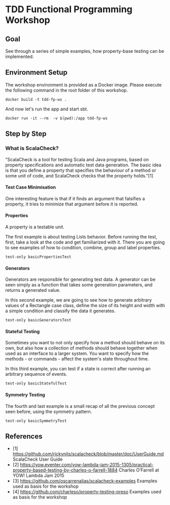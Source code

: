 # TDD Functional Programming Workshop

## Goal

See through a series of simple examples, how property-base testing can be implemented.

## Environment Setup

The workshop environment is provided as a Docker image. Please execute the following command in the root folder of this workshop.

```shell
docker build -t tdd-fp-ws .
```

And now let's run the app and start sbt.

```shell
docker run -it --rm  -v $(pwd):/app tdd-fp-ws
```

## Step by Step

### What is ScalaCheck?

"ScalaCheck is a tool for testing Scala and Java programs, based on property specifications and automatic test data generation. The basic idea is that you define a property that specifies the behaviour of a method or some unit of code, and ScalaCheck checks that the property holds."[1]

#### Test Case Minimisation

One interesting feature is that if it finds an argument that falsifies a property, it tries to minimize that argument before it is reported.

#### Properties

A property is a testable unit.

The first example is about testing Lists behavior. Before running the test, first, take a look at the code and get familiarized with it. There you are going to see examples of how to condition, combine, group and label properties.

```shell
test-only basicPropertiesTest
```

#### Generators

Generators are responsible for generating test data. A generator can be seen simply as a function that takes some generation parameters, and returns a generated value.

In this second example, we are going to see how to generate arbitrary values of a Rectangle case class, define the size of its height and width with a simple condition and classify the data it generates.

```shell
test-only basicGeneratorsTest
```

#### Stateful Testing

Sometimes you want to not only specify how a method should behave on its own, but also how a collection of methods should behave together when used as an interface to a larger system. You want to specify how the methods - or commands - affect the system's state throughout time.

In this third example, you can test if a state is correct after running an arbitrary sequence of events.

```shell
test-only basicStatefulTest
```

#### Symmetry Testing

The fourth and last example is a small recap of all the previous concept seen before, using the symmetry pattern.

```shell
test-only basicSymmetryTest
```

## References

* [1] https://github.com/rickynils/scalacheck/blob/master/doc/UserGuide.md ScalaCheck User Guide
* [2] https://yow.eventer.com/yow-lambda-jam-2015-1305/practical-property-based-testing-by-charles-o-farrell-1884 Charles O’Farrell at YOW! Lambda Jam 2015
* [3] https://github.com/oscarrenalias/scalacheck-examples Examples used as basis for the workshop
* [4] https://github.com/charleso/property-testing-preso Examples used as basis for the workshop

